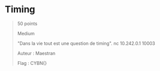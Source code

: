 # Timing

> 50 points
>
> Medium
> 
> "Dans la vie tout est une question de timing".
> nc 10.242.0.1 10003
>
> Auteur : Maestran
>
> Flag : CYBN{}

